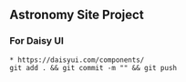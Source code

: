 ## Astronomy Site Project

### For Daisy UI
    * https://daisyui.com/components/ 
    git add . && git commit -m "" && git push